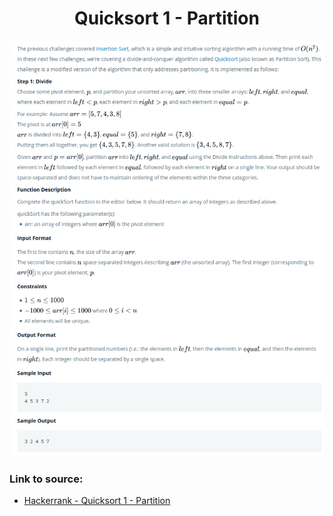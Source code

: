 <h1 align="center">Quicksort 1 - Partition</h1>

![alt text](https://github.com/matthew01lokiet/Algorithmic-exercises/blob/main/z_description_images/Sorting/quicksort_1_partition.png?raw=true)

### Link to source: 
- <a href="https://www.hackerrank.com/challenges/quicksort1/problem">Hackerrank - Quicksort 1 - Partition</a>
